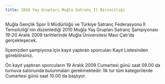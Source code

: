 ```yaml
---
title: 2010 Yaş Grupları Muğla Satranç İl Birinciliği
---
```


Muğla Gençlik Spor İl Müdürlüğü ve Türkiye Satranç Federasyonu İl Temsilciliği'nin düzenlediği 2010 Muğla Yaş Grupları Satranç Şampiyonası 19-20 Aralık 2009 tarihlerinde Muğla Üniversitesi Mavi Çatı'da gerçekleşecek.

İlçemizden şampiyona için kayıt yaptıran sporcuları Kayıt Listesinden görebilirsiniz.

Ön kayıt yaptıran sporcuların 19 Aralık 2009 Cumartesi günü saat 09.00 da turnuva salonunda bulunmaları gerekmektedir. İlk tur tüm kategorilerde Cumartesi günü saat 10.00 da başlıyor.
